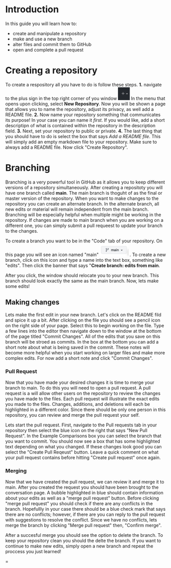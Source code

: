 # Introduction

In this guide you will learn how to: 
 - create and manipulate a repository
 - make and use a new branch 
 - alter files and commit them to GitHub
 - open and complete a pull request 

# Creating a repository
To create a respository all you have to do is  follow these steps. 
 **1.** navigate to the plus sign in the top right corner of you window <img src = "/images/plus_sign.png" height = 40>  In the menu that opens upon clicking, select **New Repository**. Now you will be shown a page that allows you to name the repository, adjust its privacy, as well add a README file. 
 **2.** Now name your repository something that communicates its purpose! In your case you can name it *first*. If you would like, add a short descriptipn of what is contained within the repository in the description field. 
 **3.** Next, set your repository to public or private. 
 **4.** The last thing that you should have to do is select the box that says *Add a README file*. This will simply add an empty markdown file to your repository. Make sure to always add a README file. Now click "Create Repository". 

# Branching
Branching is a very powerful tool in GitHub as it allows you to keep different versions of a repository simultaneously. After creating a repositoty you will  have one branch called **main**. The main branch is thoguht of as the final or master version of the repository.  When you want to make changes to the repository you can create an alternate branch.  In the alternate branch, all new edits or material will remain independent from the main branch. Branching will be especially helpful when multiple might be working in the repository. If changes are made to main branch when you are working on a different one, you can simply submit a pull requeest to update your branch to the changes. 

To create a branch you want to be in the "Code" tab of your repository. On this page you will see an icon named "main" <img src = "/images/main.png" height = 40>  . To create a new branch, click on this icon and type a name into the text box, something like "edits". Then click the banner that says "**Create branch: edits from main**.

After you click, the window should relocate you to your new branch. This branch should look exactly the same as the main branch. Now, lets make some edits! 

## Making changes 


Lets make the first edit in your new branch. Let's click on the README fild and spice it up a bit. After clicking on the file you should see a pencil icon on the right side of your page. Select this to begin working on the file. Type a few lines into the editor then navigate down to the window at the bottom of the page titled "Commit Changes". All of the edits that you save on this branch will be stroed as commits. In the box at the bottom you can add a short note about what is being saved in the commit. These notes will become more helpful when you start working on larger files and make more complex edits. For now add a short note and click "Commit Changes". 

### Pull Request

Now that you have made your desired changes it is time to merge your branch to main. To do this you will need to open a pull request. A pull request is a will allow other users on the repository to review the changes you have made to the files. Each pull request will illustrate the exact edits you made to the files. Changes, additions, and deletions will each be highlighted in a different color. Since there should be only one person in this repository, you can review and merge the pull request your self. 

Lets start the pull request. First, navigate to the Pull requests tab in your repository then select the blue icon on the right that says "New Pull Request". In the Example Comparisons box you can select the branch that you want to commit. You should now see a box that has some highlighted text depending on what you changed. If these changes look good you can select the "Create Pull Reqeust" button. Leave a quick comment on what your pull request contains before hitting "Create pull request" once again. 
 
### Merging
Now that we have created the pull request, we can review it and merge it to main. After you created the request you should have been brought to the conversation page. A bubble highlighted in blue should contain information about your edits as well as a "merge pull request" button. Before clicking "merge pull request" you should check if there are any conflicts in the branch. Hopefullly in your case there should be a blue check mark that says there are no conflicts; however, if there are you can reply to the pull request with suggestions to resolve the conflict. Since we have no conflicts, lets merge the branch by clicking "Merge pull request" then, "Confirm merge". 

After a succesful merge you should see the option to delete the branch. To keep your repository clean you should the delte the branch. If you want to continue to make new edits, simply open a new branch and repeat the proccess you just learned! 




=
